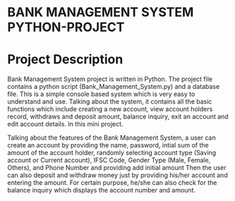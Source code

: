 # BANK MANAGEMENT SYSTEM PYTHON-PROJECT 

# Project Description

Bank Management System project is written in Python. The project file contains a python script (Bank_Management_System.py) and a database file. This is a simple console based system which is very easy to understand and use. Talking about the system, it contains all the basic functions which include creating a new account, view account holders record, withdraws and deposit amount, balance inquiry, exit an account and edit account details. In this mini project.

Talking about the features of the Bank Management System, a user can create an account by providing the name, password, intial sum of the amount of the account holder,  randomly selecting account type (Saving account or Current account), IFSC Code, Gender Type (Male, Female, Others), and Phone Number and providing add initial amount Then the user can also deposit and withdraw money just by providing his/her account and entering the amount. For certain purpose, he/she can also check for the balance inquiry which displays the account number and amount.

